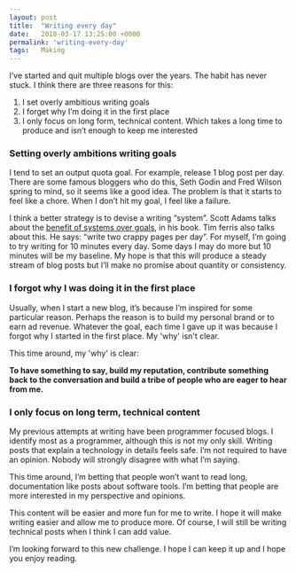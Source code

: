 ```yaml
---
layout: post
title:  "Writing every day"
date:   2018-03-17 13:25:00 +0000
permalink: 'writing-every-day'
tags:   Making
---
```


I’ve started and quit multiple blogs over the years. The habit has never stuck. I think there are three reasons for this:

1. I set overly ambitious writing goals
2. I forget why I’m doing it in the first place
3. I only focus on long form, technical content. Which takes a long time to produce and isn’t enough to keep me interested

### Setting overly ambitions writing goals
I tend to set an output quota goal. For example, release 1 blog post per day. There are some famous bloggers who do this, Seth Godin and Fred Wilson spring to mind, so it seems like a good idea. The problem is that it starts to feel like a chore. When I don’t hit my goal, I feel like a failure.

I think a better strategy is to devise a writing “system”. Scott Adams talks about the [benefit of systems over goals](http://blog.dilbert.com/2013/11/18/goals-vs-systems/), in his book. Tim ferris also talks about this. He says: “write two crappy pages per day”. For myself, I’m going to try writing for 10 minutes every day. Some days I may do more but 10 minutes will be my baseline. My hope is that this will produce a steady stream of blog posts but I’ll make no promise about quantity or consistency.

### I forgot why I was doing it in the first place
Usually, when I start a new blog, it’s because I’m inspired for some particular reason. Perhaps the reason is to build my personal brand or to earn ad revenue. Whatever the goal, each time I gave up it was because I forgot why I started in the first place. My 'why' isn't clear.

This time around, my 'why' is clear:

**To have something to say, build my reputation, contribute something back to the conversation and build a tribe of people who are eager to hear from me.**

### I only focus on long term, technical content
My previous attempts at writing have been programmer focused blogs. I identify most as a programmer, although this is not my only skill. Writing posts that explain a technology in details feels safe. I’m not required to have an opinion. Nobody will strongly disagree with what I’m saying.

This time around, I’m betting that people won’t want to read long, documentation like posts about software tools. I’m betting that people are more interested in my perspective and opinions.

This content will be easier and more fun for me to write. I hope it will make writing easier and allow me to produce more. Of course, I will still be writing technical posts when I think I can add value.

I’m looking forward to this new challenge. I hope I can keep it up and I hope you enjoy reading.
